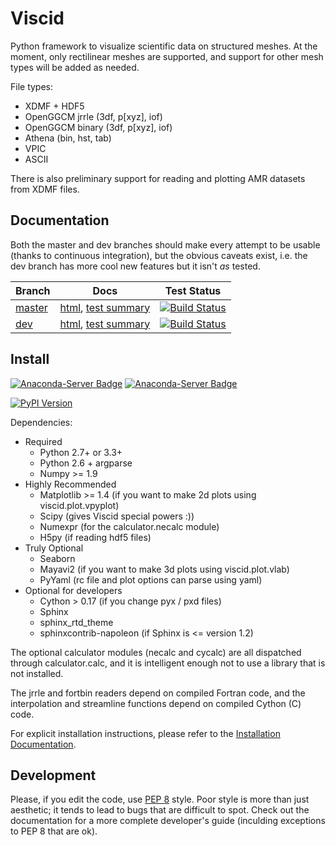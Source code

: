 # Viscid #

Python framework to visualize scientific data on structured meshes. At the moment,
only rectilinear meshes are supported, and support for other mesh types will be added as needed.

File types:
+ XDMF + HDF5
+ OpenGGCM jrrle (3df, p[xyz], iof)
+ OpenGGCM binary (3df, p[xyz], iof)
+ Athena (bin, hst, tab)
+ VPIC
+ ASCII

There is also preliminary support for reading and plotting AMR datasets from XDMF files.

## Documentation ##

Both the master and dev branches should make every attempt to be usable (thanks to continuous integration), but the obvious caveats exist, i.e. the dev branch has more cool new features but it isn't _as_ tested.

Branch                                                      | Docs                                                                      | Test Status
------------- | ------------------------------------------------------------------------- | -----------------------
[master](https://github.com/KristoforMaynard/Viscid)        | [html](http://kristoformaynard.github.io/Viscid-docs/docs/master/index.html), [test summary](http://kristoformaynard.github.io/Viscid-docs/summary/master-2.7/index.html)   | [![Build Status](https://travis-ci.org/KristoforMaynard/Viscid.svg?branch=master)](https://travis-ci.org/KristoforMaynard/Viscid)
[dev](https://github.com/KristoforMaynard/Viscid/tree/dev)  | [html](http://kristoformaynard.github.io/Viscid-docs/docs/dev/index.html), [test summary](http://kristoformaynard.github.io/Viscid-docs/summary/dev-2.7/index.html)      | [![Build Status](https://travis-ci.org/KristoforMaynard/Viscid.svg?branch=dev)](https://travis-ci.org/KristoforMaynard/Viscid)

## Install ##

[![Anaconda-Server Badge](https://anaconda.org/kristoformaynard/viscid/badges/version.svg)](https://anaconda.org/kristoformaynard/viscid) [![Anaconda-Server Badge](https://anaconda.org/kristoformaynard/viscid/badges/platforms.svg)](https://anaconda.org/kristoformaynard/viscid)

[![PyPI Version](https://img.shields.io/pypi/v/Viscid.svg)](https://pypi.org/project/Viscid/)

Dependencies:

+ Required
  + Python 2.7+ or 3.3+
  + Python 2.6 + argparse
  + Numpy >= 1.9
+ Highly Recommended
  + Matplotlib >= 1.4 (if you want to make 2d plots using viscid.plot.vpyplot)
  + Scipy (gives Viscid special powers :))
  + Numexpr (for the calculator.necalc module)
  + H5py (if reading hdf5 files)
+ Truly Optional
  + Seaborn
  + Mayavi2 (if you want to make 3d plots using viscid.plot.vlab)
  + PyYaml (rc file and plot options can parse using yaml)
+ Optional for developers
  + Cython > 0.17 (if you change pyx / pxd files)
  + Sphinx
  + sphinx_rtd_theme
  + sphinxcontrib-napoleon (if Sphinx is <= version 1.2)

The optional calculator modules (necalc and cycalc) are all dispatched through
calculator.calc, and it is intelligent enough not to use a library that is not
installed.

The jrrle and fortbin readers depend on compiled Fortran code, and the interpolation and streamline functions depend on compiled Cython (C) code.

For explicit installation instructions, please refer to the [Installation Documentation](http://kristoformaynard.github.io/Viscid-docs/docs/master/installation.html).

## Development ##

Please, if you edit the code, use [PEP 8](https://www.python.org/dev/peps/pep-0008/) style. Poor style is more than just aesthetic; it tends to lead to bugs that are difficult to spot. Check out the documentation for a more complete developer's guide (inculding exceptions to PEP 8 that are ok).
